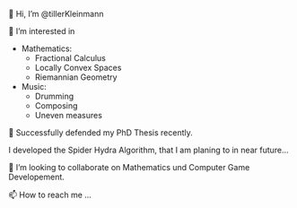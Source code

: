 👋 Hi, I’m @tillerKleinmann

👀 I’m interested in
   - Mathematics:
     - Fractional Calculus
     - Locally Convex Spaces
     - Riemannian Geometry
   - Music:
     - Drumming
     - Composing
     - Uneven measures

🌱 Successfully defended my PhD Thesis recently.

I developed the Spider Hydra Algorithm, that I am planing to in near future...

💞️ I’m looking to collaborate on Mathematics und Computer Game Developement.

📫 How to reach me ...

<!---
tillerKleinmann/tillerKleinmann is a ✨ special ✨ repository because its `README.md` (this file) appears on your GitHub profile.
You can click the Preview link to take a look at your changes.
--->

